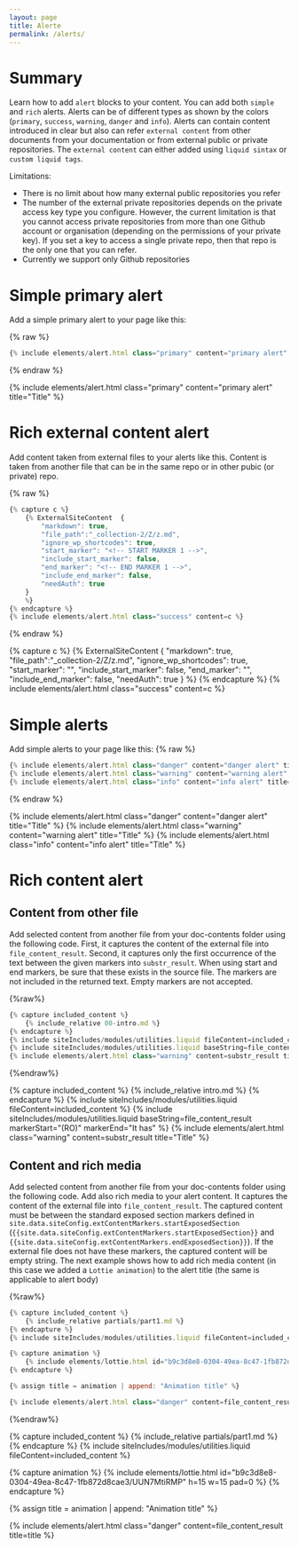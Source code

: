 ```yaml
---
layout: page
title: Alerte
permalink: /alerts/
---
```


# Summary
Learn how to add `alert` blocks to your content. You can add both `simple` and `rich` alerts. Alerts can be of different types as shown by the colors (`primary`, `success`, `warning`, `danger` and `info`). Alerts can contain content introduced in clear but also can refer `external content` from other documents from your documentation or from external public or private repositories. The `external content` can either added using `liquid sintax` or `custom liquid tags`.

Limitations: 
- There is no limit about how many external public repositories you refer
- The number of the external private repositories depends on the private access key type you configure. However, the current limitation is that you cannot access private repositories from more than one Github account or organisation (depending on the permissions of your private key). If you set a key to access a single private repo, then that repo is the only one that you can refer.
- Currently we support only Github repositories


# Simple primary alert
Add a simple primary alert to your page like this:

{% raw %}
```javascript
{% include elements/alert.html class="primary" content="primary alert" title="Title" %}
```
{% endraw %}

{% include elements/alert.html class="primary" content="primary alert" title="Title" %}

# Rich external content alert
Add content taken from external files to your alerts like this. Content is taken from another file that can be in the same repo or in other pubic (or private) repo.

{% raw %}
```javascript
{% capture c %}
    {% ExternalSiteContent  {
        "markdown": true,
        "file_path":"_collection-2/Z/z.md", 
        "ignore_wp_shortcodes": true, 
        "start_marker": "<!-- START MARKER 1 -->", 
        "include_start_marker": false,
        "end_marker": "<!-- END MARKER 1 -->",
        "include_end_marker": false,
        "needAuth": true 
    } 
    %}
{% endcapture %}
{% include elements/alert.html class="success" content=c %}
```
{% endraw %}

{% capture c %}
  {% ExternalSiteContent  {
        "markdown": true,
        "file_path":"_collection-2/Z/z.md", 
        "ignore_wp_shortcodes": true, 
        "start_marker": "<!-- START MARKER 1 -->", 
        "include_start_marker": false,
        "end_marker": "<!-- END MARKER 1 -->",
        "include_end_marker": false,
        "needAuth": true 
    } 
  %}
{% endcapture %}
{% include elements/alert.html class="success" content=c %}

# Simple alerts
Add simple alerts to your page like this:
{% raw %}
```javascript
{% include elements/alert.html class="danger" content="danger alert" title="Title" %}
{% include elements/alert.html class="warning" content="warning alert" title="Title" %}
{% include elements/alert.html class="info" content="info alert" title="Title" %}
```
{% endraw %}

{% include elements/alert.html class="danger" content="danger alert" title="Title" %}
{% include elements/alert.html class="warning" content="warning alert" title="Title" %}
{% include elements/alert.html class="info" content="info alert" title="Title" %}

# Rich content alert
## Content from other file
Add selected content from another file from your doc-contents folder using the following code. First, it captures the content of the external file into `file_content_result`. Second, it captures only the first occurrence of the text between the given markers into `substr_result`. When using start and end markers, be sure that these exists in the source file. The markers are not included in the returned text. Empty markers are not accepted.

{%raw%}
```javascript
{% capture included_content %}
    {% include_relative 00-intro.md %}
{% endcapture %}
{% include siteIncludes/modules/utilities.liquid fileContent=included_content %}
{% include siteIncludes/modules/utilities.liquid baseString=file_content_result markerStart="(RO)" markerEnd="It has" %}
{% include elements/alert.html class="warning" content=substr_result title="Title" %}
```
{%endraw%}

{% capture included_content %}
    {% include_relative intro.md %}
{% endcapture %}
{% include siteIncludes/modules/utilities.liquid fileContent=included_content %}
{% include siteIncludes/modules/utilities.liquid baseString=file_content_result markerStart="(RO)" markerEnd="It has" %}
{% include elements/alert.html class="warning" content=substr_result title="Title" %}

## Content and rich media
Add selected content from another file from your doc-contents folder using the following code. Add also rich media to your alert content.
It captures the content of the external file into `file_content_result`. The captured content must be between the standard exposed section markers defined in `site.data.siteConfig.extContentMarkers.startExposedSection` (`{{site.data.siteConfig.extContentMarkers.startExposedSection}}` and `{{site.data.siteConfig.extContentMarkers.endExposedSection}}`). If the external file does not have these markers, the captured content will be empty string. The next example shows how to add rich media content (in this case we added a `Lottie animation`) to the alert title (the same is applicable to alert body)

{%raw%}
```javascript
{% capture included_content %}
    {% include_relative partials/part1.md %}
{% endcapture %}
{% include siteIncludes/modules/utilities.liquid fileContent=included_content %}

{% capture animation %}
    {% include elements/lottie.html id="b9c3d8e8-0304-49ea-8c47-1fb872d8cae3/UUN7MtiRMP" h=15 w=15 pad=0 %}
{% endcapture %}

{% assign title = animation | append: "Animation title" %}

{% include elements/alert.html class="danger" content=file_content_result title=title %}
```
{%endraw%}

{% capture included_content %}
    {% include_relative partials/part1.md %}
{% endcapture %}
{% include siteIncludes/modules/utilities.liquid fileContent=included_content %}

{% capture animation %}
    {% include elements/lottie.html id="b9c3d8e8-0304-49ea-8c47-1fb872d8cae3/UUN7MtiRMP" h=15 w=15 pad=0 %}
{% endcapture %}

{% assign title = animation | append: "Animation title" %}

{% include elements/alert.html class="danger" content=file_content_result title=title %}